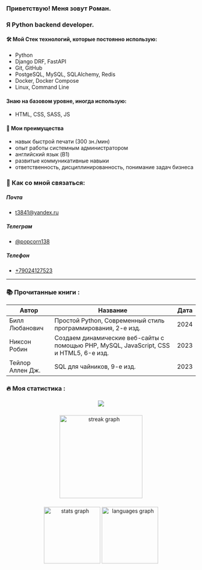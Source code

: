
### Приветствую! Меня зовут Роман.
### Я Python backend developer.


#### 🛠️  Мой Стек технологий, которые постоянно использую:
+ Python
+ Django DRF, FastAPI
+ Git, GitHub
+ PostgeSQL, MySQL, SQLAlchemy, Redis
+ Docker, Docker Compose
+ Linux, Command Line

#### Знаю на базовом уровне, иногда использую:
+ HTML, CSS, SASS, JS

#### 🌟  Мои преимущества
+ навык быстрой печати (300 зн./мин)
+ опыт работы системным администратором
+ английский язык (B1)
+ развитые коммуникативные навыки
+ ответственность, дисциплинированность, понимание задач бизнеса


### 📱  Как со мной связаться:
##### Почта
- [t3841@yandex.ru](mailto:t3841@yandex.ru)

##### Телеграм
- [@popcorn138](https://t.me/popcorn138)

##### Телефон
- [+79024127523](tel:+79024127523)

---

<h3 align="left">📚   Прочитанные книги :</h3>

| Автор | Название | Дата |
| --- | --- | --- |
| Билл Любанович | Простой Python, Современный стиль программирования, 2-е изд. | 2024 |
| Никсон Робин | Создаем динамические веб-сайты с помощью PHP, MySQL, JavaScript, CSS и HTML5, 6-е изд. | 2023 |
| Тейлор Аллен Дж. | SQL для чайников, 9-е изд. | 2023 |

###

<h3 align="left">🔥   Моя статистика :</h3>

###
<div align="center">
  <img src="https://www.codewars.com/users/module_b/badges/large"  />
</div>

###

<div align="center">
  <img src="https://streak-stats.demolab.com?user=moduleb&locale=en&mode=daily&theme=dark&hide_border=false&border_radius=5&order=3" height="220" alt="streak graph"  />
</div>

###

<div align="center">
  <img src="https://github-readme-stats.vercel.app/api?username=moduleb&hide_title=false&hide_rank=false&show_icons=true&include_all_commits=true&count_private=true&disable_animations=false&theme=dracula&locale=en&hide_border=false&order=1" height="150" alt="stats graph"  />
  <img src="https://github-readme-stats.vercel.app/api/top-langs?username=moduleb&locale=en&hide_title=false&layout=compact&card_width=320&langs_count=5&theme=dracula&hide_border=false&order=2" height="150" alt="languages graph"  />
</div>





